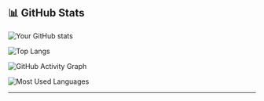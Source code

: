## 📊 GitHub Stats

![Your GitHub stats](https://github-readme-stats.vercel.app/api?username=sajjalf23&show_icons=true&theme=radical)  

![Top Langs](https://github-readme-stats.vercel.app/api/top-langs/?username=sajjalf23&layout=compact&theme=radical)  

![GitHub Activity Graph](https://github-readme-activity-graph.vercel.app/graph?username=sajjalf23&theme=tokyo-night)

![Most Used Languages](https://github-readme-stats.vercel.app/api/top-langs/?username=sajjalf23&layout=compact&theme=radical)


-----------
